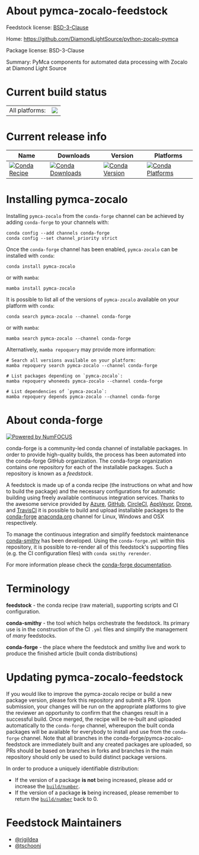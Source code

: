 About pymca-zocalo-feedstock
============================

Feedstock license: [BSD-3-Clause](https://github.com/conda-forge/pymca-zocalo-feedstock/blob/main/LICENSE.txt)

Home: https://github.com/DiamondLightSource/python-zocalo-pymca

Package license: BSD-3-Clause

Summary: PyMca components for automated data processing with Zocalo at Diamond Light Source

Current build status
====================


<table><tr><td>All platforms:</td>
    <td>
      <a href="https://dev.azure.com/conda-forge/feedstock-builds/_build/latest?definitionId=8371&branchName=main">
        <img src="https://dev.azure.com/conda-forge/feedstock-builds/_apis/build/status/pymca-zocalo-feedstock?branchName=main">
      </a>
    </td>
  </tr>
</table>

Current release info
====================

| Name | Downloads | Version | Platforms |
| --- | --- | --- | --- |
| [![Conda Recipe](https://img.shields.io/badge/recipe-pymca--zocalo-green.svg)](https://anaconda.org/conda-forge/pymca-zocalo) | [![Conda Downloads](https://img.shields.io/conda/dn/conda-forge/pymca-zocalo.svg)](https://anaconda.org/conda-forge/pymca-zocalo) | [![Conda Version](https://img.shields.io/conda/vn/conda-forge/pymca-zocalo.svg)](https://anaconda.org/conda-forge/pymca-zocalo) | [![Conda Platforms](https://img.shields.io/conda/pn/conda-forge/pymca-zocalo.svg)](https://anaconda.org/conda-forge/pymca-zocalo) |

Installing pymca-zocalo
=======================

Installing `pymca-zocalo` from the `conda-forge` channel can be achieved by adding `conda-forge` to your channels with:

```
conda config --add channels conda-forge
conda config --set channel_priority strict
```

Once the `conda-forge` channel has been enabled, `pymca-zocalo` can be installed with `conda`:

```
conda install pymca-zocalo
```

or with `mamba`:

```
mamba install pymca-zocalo
```

It is possible to list all of the versions of `pymca-zocalo` available on your platform with `conda`:

```
conda search pymca-zocalo --channel conda-forge
```

or with `mamba`:

```
mamba search pymca-zocalo --channel conda-forge
```

Alternatively, `mamba repoquery` may provide more information:

```
# Search all versions available on your platform:
mamba repoquery search pymca-zocalo --channel conda-forge

# List packages depending on `pymca-zocalo`:
mamba repoquery whoneeds pymca-zocalo --channel conda-forge

# List dependencies of `pymca-zocalo`:
mamba repoquery depends pymca-zocalo --channel conda-forge
```


About conda-forge
=================

[![Powered by
NumFOCUS](https://img.shields.io/badge/powered%20by-NumFOCUS-orange.svg?style=flat&colorA=E1523D&colorB=007D8A)](https://numfocus.org)

conda-forge is a community-led conda channel of installable packages.
In order to provide high-quality builds, the process has been automated into the
conda-forge GitHub organization. The conda-forge organization contains one repository
for each of the installable packages. Such a repository is known as a *feedstock*.

A feedstock is made up of a conda recipe (the instructions on what and how to build
the package) and the necessary configurations for automatic building using freely
available continuous integration services. Thanks to the awesome service provided by
[Azure](https://azure.microsoft.com/en-us/services/devops/), [GitHub](https://github.com/),
[CircleCI](https://circleci.com/), [AppVeyor](https://www.appveyor.com/),
[Drone](https://cloud.drone.io/welcome), and [TravisCI](https://travis-ci.com/)
it is possible to build and upload installable packages to the
[conda-forge](https://anaconda.org/conda-forge) [anaconda.org](https://anaconda.org/)
channel for Linux, Windows and OSX respectively.

To manage the continuous integration and simplify feedstock maintenance
[conda-smithy](https://github.com/conda-forge/conda-smithy) has been developed.
Using the ``conda-forge.yml`` within this repository, it is possible to re-render all of
this feedstock's supporting files (e.g. the CI configuration files) with ``conda smithy rerender``.

For more information please check the [conda-forge documentation](https://conda-forge.org/docs/).

Terminology
===========

**feedstock** - the conda recipe (raw material), supporting scripts and CI configuration.

**conda-smithy** - the tool which helps orchestrate the feedstock.
                   Its primary use is in the construction of the CI ``.yml`` files
                   and simplify the management of *many* feedstocks.

**conda-forge** - the place where the feedstock and smithy live and work to
                  produce the finished article (built conda distributions)


Updating pymca-zocalo-feedstock
===============================

If you would like to improve the pymca-zocalo recipe or build a new
package version, please fork this repository and submit a PR. Upon submission,
your changes will be run on the appropriate platforms to give the reviewer an
opportunity to confirm that the changes result in a successful build. Once
merged, the recipe will be re-built and uploaded automatically to the
`conda-forge` channel, whereupon the built conda packages will be available for
everybody to install and use from the `conda-forge` channel.
Note that all branches in the conda-forge/pymca-zocalo-feedstock are
immediately built and any created packages are uploaded, so PRs should be based
on branches in forks and branches in the main repository should only be used to
build distinct package versions.

In order to produce a uniquely identifiable distribution:
 * If the version of a package **is not** being increased, please add or increase
   the [``build/number``](https://docs.conda.io/projects/conda-build/en/latest/resources/define-metadata.html#build-number-and-string).
 * If the version of a package **is** being increased, please remember to return
   the [``build/number``](https://docs.conda.io/projects/conda-build/en/latest/resources/define-metadata.html#build-number-and-string)
   back to 0.

Feedstock Maintainers
=====================

* [@rjgildea](https://github.com/rjgildea/)
* [@tschoonj](https://github.com/tschoonj/)

